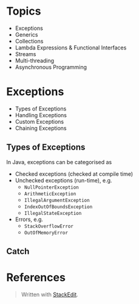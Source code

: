 
# Topics

- Exceptions
- Generics
- Collections
- Lambda Expressions & Functional Interfaces
- Streams
- Multi-threading
- Asynchronous Programming

# Exceptions


- Types of Exceptions
- Handling Exceptions
- Custom Exceptions
- Chaining Exceptions

## Types of Exceptions

In Java, exceptions can be categorised as 

- Checked exceptions (checked at compile time)
- Unchecked exceptions (run-time), e.g.
	- `NullPointerException`
	- `ArithmeticException`
	- `IllegalArgumentException`
	- `IndexOutOfBoundsException`
	- `IllegalStateException`
- Errors, e.g.
	- `StackOverflowError`
	- `OutOfMemoryError`

## Catch 


# References



> Written with [StackEdit](https://stackedit.io/).
<!--stackedit_data:
eyJoaXN0b3J5IjpbLTEzMzA3MDk2NzAsNDQ0NjMzNzU3LC0xOT
AzNzc1OTYzLDE0NTE5NzUwODZdfQ==
-->